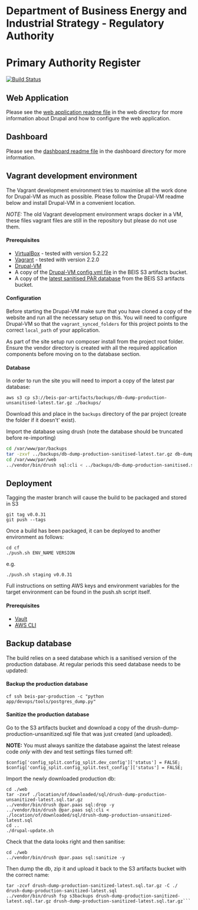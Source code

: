 # Department of Business Energy and Industrial Strategy - Regulatory Authority

# Primary Authority Register

[![Build Status](https://travis-ci.org/UKGovernmentBEIS/beis-primary-authority-register.svg?branch=master)](https://travis-ci.org/UKGovernmentBEIS/beis-primary-authority-register)

## Web Application

Please see the [web application readme file](https://github.com/UKGovernmentBEIS/beis-primary-authority-register/blob/master/web/README.md) in the web directory for more information about Drupal and how to configure the web application.

## Dashboard

Please see the [dashboard readme file](https://github.com/UKGovernmentBEIS/beis-primary-authority-register/blob/master/dashboard/README.md) in the dashboard directory for more information.

## Vagrant development environment

The Vagrant development environment tries to maximise all the work done for Drupal-VM as much as possible. Please follow the Drupal-VM readme below and install Drupal-VM in a convenient location.

*NOTE:* The old Vagrant development environment wraps docker in a VM, these files vagrant files are still in the repository but please do not use them.

#### Prerequisites

* [VirtualBox](https://www.virtualbox.org/wiki/Downloads) - tested with version 5.2.22
* [Vagrant](https://www.vagrantup.com/downloads.html) - tested with version 2.2.0
* [Drupal-VM](https://github.com/kalpaitch/drupal-vm)
* A copy of the [Drupal-VM config.yml file](https://s3.eu-west-2.amazonaws.com/beis-par-artifacts/dev/config.yml) in the BEIS S3 artifacts bucket.
* A copy of the [latest sanitised PAR database](https://s3.eu-west-2.amazonaws.com/beis-par-artifacts/backups/drush-dump-production-sanitized-latest.sql.tar.gz) from the BEIS S3 artifacts bucket.

#### Configuration

Before starting the Drupal-VM make sure that you have cloned a copy of the website and run all the necessary setup on this. You will need to configure Drupal-VM so that the `vagrant_synced_folders` for this project points to the correct `local_path` of your application.

As part of the site setup run composer install from the project root folder.  Ensure the vendor directory is created with all the required application components before moving on to the database section.

#### Database

In order to run the site you will need to import a copy of the latest par database:
```
aws s3 cp s3://beis-par-artifacts/backups/db-dump-production-unsanitised-latest.tar.gz ./backups/
```
Download this and place in the `backups` directory of the par project (create the folder if it doesn't' exist).

Import the database using drush (note the database should be truncated before re-importing)
```bash
cd /var/www/par/backups
tar -zxvf ../backups/db-dump-production-sanitised-latest.tar.gz db-dump-production-sanitised.sql
cd /var/www/par/web
../vendor/bin/drush sql:cli < ../backups/db-dump-production-sanitised.sql
```

## Deployment

Tagging the master branch will cause the build to be packaged and stored in S3

    git tag v0.0.31
    git push --tags

Once a build has been packaged, it can be deployed to another environment as follows:

    cd cf
    ./push.sh ENV_NAME VERSION

e.g.

    ./push.sh staging v0.0.31

Full instructions on setting AWS keys and environment variables for the target environment can be found in the push.sh script itself.

#### Prerequisites

* [Vault](https://www.vaultproject.io/)
* [AWS CLI](https://aws.amazon.com/cli/)

## Backup database

The build relies on a seed database which is a sanitised version of the production database. At regular periods this seed database needs to be updated:

#### Backup the production database
```
cf ssh beis-par-production -c "python app/devops/tools/postgres_dump.py"
```

#### Sanitize the production database
Go to the S3 artifacts bucket and download a copy of the drush-dump-production-unsanitized.sql file that was just created (and uploaded).

**NOTE:** You must always sanitize the database against the latest release code _only_ with dev and test settings files turned off:
```
$config['config_split.config_split.dev_config']['status'] = FALSE;
$config['config_split.config_split.test_config']['status'] = FALSE;
```

Import the newly downloaded production db:
```
cd ./web
tar -zxvf ./location/of/downloaded/sql/drush-dump-production-unsanitized-latest.sql.tar.gz
../vendor/bin/drush @par.paas sql:drop -y
../vendor/bin/drush @par.paas sql:cli < ./location/of/downloaded/sql/drush-dump-production-unsanitized-latest.sql
cd ..
./drupal-update.sh
```

Check that the data looks right and then sanitise:
```
cd ./web
../vendor/bin/drush @par.paas sql:sanitize -y
```

Then dump the db, zip it and upload it back to the S3 artifacts bucket with the correct name:
```../vendor/bin/drush @par.paas sql-dump --result-file=./drush-dump-production-sanitized-latest.sql --extra="-O -x"
tar -zcvf drush-dump-production-sanitized-latest.sql.tar.gz -C ./ drush-dump-production-sanitized-latest.sql
../vendor/bin/drush fsp s3backups drush-dump-production-sanitized-latest.sql.tar.gz drush-dump-production-sanitized-latest.sql.tar.gz```
